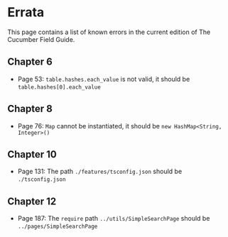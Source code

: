 # Errata

This page contains a list of known errors in the current edition of The Cucumber Field Guide.

## Chapter 6
- Page 53: `table.hashes.each_value` is not valid, it should be `table.hashes[0].each_value`

## Chapter 8
- Page 76: `Map` cannot be instantiated, it should be `new HashMap<String, Integer>()`

## Chapter 10
- Page 131: The path `./features/tsconfig.json` should be `./tsconfig.json`

## Chapter 12
- Page 187: The `require` path `../utils/SimpleSearchPage` should be `../pages/SimpleSearchPage`